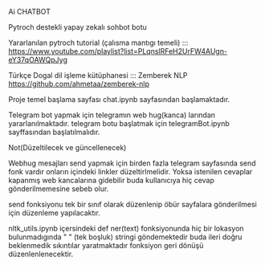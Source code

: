 Ai CHATBOT

Pytroch destekli yapay zekalı sohbot botu

Yararlanılan pytroch tutorial (çalısma mantıgı temeli) ::: https://www.youtube.com/playlist?list=PLqnslRFeH2UrFW4AUgn-eY37qOAWQpJyg

Türkçe Dogal dil işleme kütüphanesi ::: Zemberek NLP https://github.com/ahmetaa/zemberek-nlp 

Proje temel başlama sayfası chat.ipynb sayfasından başlamaktadır.

Telegram bot yapmak için telegramın web hug(kanca) larından yararlanılmaktadır. 
telegram botu başlatmak için telegramBot.ipynb sayffasından başlatılmalıdır.

Not(Düzeltilecek ve güncellenecek)

Webhug mesajları send yapmak için birden fazla telegram sayfasında send fonk vardır onların içindeki linkler düzeltirlmelidir. 
Yoksa istenilen cevaplar kapanmış web kancalarına gidebilir buda kullanıcıya hiç cevap gönderilmemesine sebeb olur.

send fonksiyonu tek bir sınıf olarak düzenlenip öbür sayfalara gönderilmesi için düzenleme yapılacaktır.


nltk_utils.ipynb içersindeki def ner(text) fonksiyonunda hiç bir lokasyon bulunmadıgında " " (tek boşluk) stringi göndemektedir buda ileri doğru 
beklenmedik sıkıntılar yaratmaktadır fonksiyon geri dönüşü düzenlenlenecektir.
